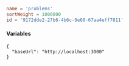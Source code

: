 ```toml
name = 'problems'
sortWeight = 1000000
id = '9172dde2-27b6-4b6c-9e60-67aa4eff7811'
```

#### Variables

```json5
{
  "baseUrl": "http://localhost:3000"
}
```
